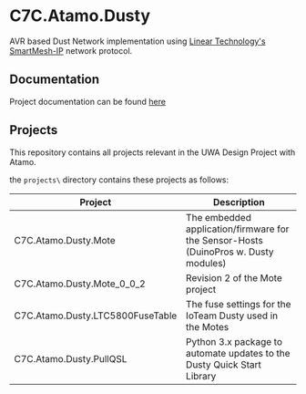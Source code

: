# C7C.Atamo.Dusty

AVR based Dust Network implementation using [Linear Technology's SmartMesh-IP](http://www.linear.com/products/smartmesh_ip) network protocol.

## Documentation

Project documentation can be found [here](https://cloudsevenconsulting.github.io/toc.html)

## Projects

This repository contains all projects relevant in the UWA Design Project with Atamo.

the `projects\` directory contains these projects as follows:

| Project                          | Description                                                                         |
| ---                              | ---                                                                                 |
| C7C.Atamo.Dusty.Mote             | The embedded application/firmware for the Sensor-Hosts (DuinoPros w. Dusty modules) |
| C7C.Atamo.Dusty.Mote_0_0_2       | Revision 2 of the Mote project                                                      |
| C7C.Atamo.Dusty.LTC5800FuseTable | The fuse settings for the IoTeam Dusty used in the Motes                            |
| C7C.Atamo.Dusty.PullQSL          | Python 3.x package to automate updates to the Dusty Quick Start Library             |

